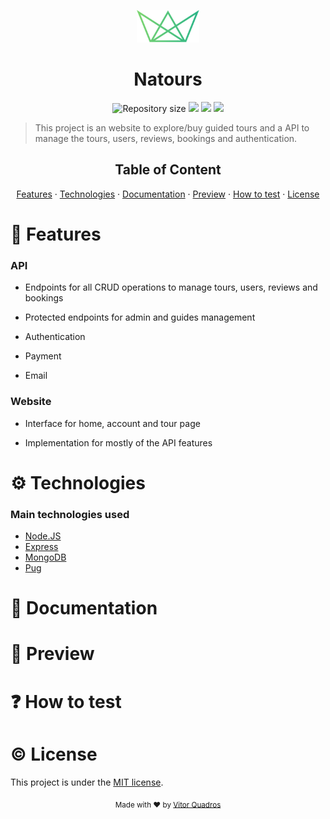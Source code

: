 <p align="center">
   <img src="./public/img/logo-green-small.png" alt="Natours Icon" width="100"/>
</p>

<h1 align="center">Natours</h1>

<p align="center">	
  <img alt="Repository size" src="https://img.shields.io/github/repo-size/vitorquadros/natours?color=%2355c57a&style=plastic">

  <img src="https://img.shields.io/github/last-commit/vitorquadros/natours?color=%2355c57a&style=plastic">

  <img src="https://img.shields.io/github/license/vitorquadros/natours?color=%2355c57a&style=plastic">

  <a href="https://codingheroes.io/">
    <img src="https://img.shields.io/badge/content-jonas.io-%2355c57a?style=plastic">
  </a>
</p>

> This project is an website to explore/buy guided tours and a API to manage the tours, users, reviews, bookings and authentication.

<h2 align="center">Table of Content</h2>

<p align="center">
<a href="#rocket-features">Features</a>
·
<a href="#gear-technologies">Technologies</a>
·
<a href="#bookmarktabs-documentation">Documentation</a>
·
<a href="#eyes-preview">Preview</a>
·
<a href="#question-how-to-test">How to test</a>
·
<a href="#copyright-license">License</a>
</p>

# :rocket: Features

### API

- Endpoints for all CRUD operations to manage tours, users, reviews and bookings

- Protected endpoints for admin and guides management

- Authentication

- Payment

- Email

### Website

- Interface for home, account and tour page

- Implementation for mostly of the API features

# :gear: Technologies

### Main technologies used

- [Node.JS](https://github.com/nodejs/node)
- [Express](https://github.com/expressjs/express)
- [MongoDB](https://github.com/mongodb/mongo)
- [Pug](https://github.com/pugjs/pug)

# :bookmark_tabs: Documentation

# :eyes: Preview

# :question: How to test

# :copyright: License

This project is under the [MIT license](./LICENSE).

<p align="center">
<sub>Made with ❤︎ by <a href="https://github.com/vitorquadros">Vitor Quadros</a></sub>
</p>
